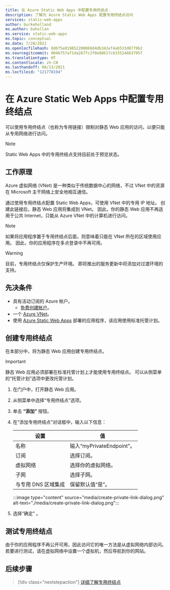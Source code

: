 ```yaml
---
title: 在 Azure Static Web Apps 中配置专用终结点
description: 了解为 Azure Static Web Apps 配置专用终结点访问
services: static-web-apps
author: burkeholland
ms.author: buhollan
ms.service: static-web-apps
ms.topic: conceptual
ms.date: 7/28/2021
ms.openlocfilehash: 8d6f5e019852200068d4db342ef4ab533d8779b2
ms.sourcegitcommit: 0046757af1da267fc2f0e88617c633524883795f
ms.translationtype: HT
ms.contentlocale: zh-CN
ms.lasthandoff: 08/13/2021
ms.locfileid: "121778194"
---
```

# <a name="configure-private-endpoint-in-azure-static-web-apps"></a>在 Azure Static Web Apps 中配置专用终结点

可以使用专用终结点（也称为专用链接）限制对静态 Web 应用的访问，以便只能从专用网络进行访问。

> [!NOTE]
> Static Web Apps 中的专用终结点支持目前处于预览状态。

## <a name="how-it-works"></a>工作原理

Azure 虚拟网络 (VNet) 是一种类似于传统数据中心的网络，不过 VNet 中的资源在 Microsoft 主干网络上安全地相互通信。

通过使用专用终结点配置 Static Web Apps，可使用 VNet 中的专用 IP 地址。 创建此链接后，静态 Web 应用将集成到 VNet。 因此，你的静态 Web 应用不再适用于公共 Internet，只能从 Azure VNet 中的计算机进行访问。

> [!NOTE]
> 如果将应用程序置于专用终结点后面，则意味着只能在 VNet 所在的区域使用应用。 因此，你的应用程序在多点登录中不再可用。

> [!WARNING]
> 目前，专用终结点仅保护生产环境。 即将推出的服务更新中将添加对过渡环境的支持。

## <a name="prerequisites"></a>先决条件

- 具有活动订阅的 Azure 帐户。
  - [免费创建帐户](https://azure.microsoft.com/free/?WT.mc_id=A261C142F)。
- 一个 [Azure VNet](../virtual-network/quick-create-portal.md)。
- 使用 [Azure Static Web Apps](./get-started-portal.md) 部署的应用程序，该应用使用标准托管计划。

## <a name="create-a-private-endpoint"></a>创建专用终结点

在本部分中，将为静态 Web 应用创建专用终结点。

> [!IMPORTANT]
> 静态 Web 应用必须部署在标准托管计划上才能使用专用终结点。 可以从侧菜单的“托管计划”选项中更改托管计划。

1. 在门户中，打开静态 Web 应用。

1. 从侧菜单中选择“专用终结点”选项。

1. 单击 **“添加”** 按钮。

1. 在“添加专用终结点”对话框中，输入以下信息：

   | 设置                         | 值                         |
   | ------------------------------- | ----------------------------- |
   | 名称                            | 输入“myPrivateEndpoint”。  |
   | 订阅                    | 选择订阅。     |
   | 虚拟网络                 | 选择你的虚拟网络。  |
   | 子网                          | 选择子网。           |
   | 与专用 DNS 区域集成 | 保留默认值“是”。 |

   :::image type="content" source="media/create-private-link-dialog.png" alt-text="./media/create-private-link-dialog.png":::

1. 选择“确定”  。

## <a name="testing-your-private-endpoint"></a>测试专用终结点

由于你的应用程序不再公开可用，因此访问它的唯一方法是从虚拟网络内部访问。 若要进行测试，请在虚拟网络中设置一个虚拟机，然后导航到你的网站。

## <a name="next-steps"></a>后续步骤

> [!div class="nextstepaction"]
> [详细了解专用终结点](../private-link/private-endpoint-overview.md)
